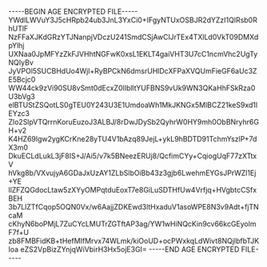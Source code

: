 -----BEGIN AGE ENCRYPTED FILE-----
YWdlLWVuY3J5cHRpb24ub3JnL3YxCi0+IFgyNTUxOSBJR2dYZzI1QlRsb0RhUTlF
NzFFaXJKdGRzYTJNanpjVDczU241SmdCSjAwClJrTEx4TXlLd0VkT09DMXdpYlhj
UXNaa0JpMFYzZkFJVHhtNGFwK0xsL1EKLT4gaiVHT3U7cC1ncmVhc2UgTyNQIyBv
JyVPOl5SUCBHdUo4Wjl+RyBPCkN6dmsrUHlDcXFPaXVQUmFieGF6aUc3ZE5Bcjc0
WW44ck9zVi90SU8vSmt0dEcxZ0lIblltYUFBNS9vUk9WN3QKaHhFSkRza0U3bVg3
elBTUStZSQotLS0gTEU0Y243U3E1UmdoaWh1MkJKNGx5MlBCZ21keS9xd1lEYzc3
Zlo2SlpVTQrrnKoruEuzoJ3ALBJ/8rDwJDySb2QyhrW0HY9mh0ObBNryhr6GH+v2
K4HZ69lgw2ygKCrKne28yTU4V1bAzq89JejL+ykL9hBDTD91TchmYszlP+7dX3m0
DkuECLdLukL3jF8IS+J/Ai5/v7k5BNeezERUj8/QcfimCYy+CqiogUqF77zXTtxV
hVkg8b/VXvujyA6GDaJxUzAY1ZLbSlbOiBb43z3gjb6LwehmEYGsJPrWZl1Ej+YE
llZFZQGdocLtaw5zXYyOMPqtduEoxT7e8GiLuSDTHfUw4Vrfjq+HVgbtcCSfxBEH
3b7LlZTfCqop5OQN0Vx/w6AajjZDKEwd3ltHxaduV1asoWPE8N3v9Adt+fjTNcaM
cKhyN6boPMjL7ZuCYcLMUTrZGTftAP3ag/YW1wHiNQcKin9cv66kcGEyolmF7f+U
zb8FMBFidKB+tHefMIfMrvx74WLmk/kiOoUD+ocPWxkqLdWivt8NQjlbfbTJKIoa
eZS2VpBizZYnjqWiVbirH3Hx5ojE3GI=
-----END AGE ENCRYPTED FILE-----
